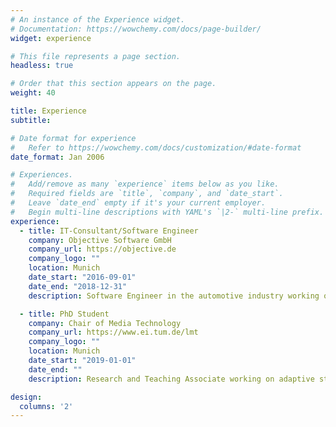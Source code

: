 ```yaml
---
# An instance of the Experience widget.
# Documentation: https://wowchemy.com/docs/page-builder/
widget: experience

# This file represents a page section.
headless: true

# Order that this section appears on the page.
weight: 40

title: Experience
subtitle:

# Date format for experience
#   Refer to https://wowchemy.com/docs/customization/#date-format
date_format: Jan 2006

# Experiences.
#   Add/remove as many `experience` items below as you like.
#   Required fields are `title`, `company`, and `date_start`.
#   Leave `date_end` empty if it's your current employer.
#   Begin multi-line descriptions with YAML's `|2-` multi-line prefix.
experience:
  - title: IT-Consultant/Software Engineer
    company: Objective Software GmbH
    company_url: https://objective.de
    company_logo: ""
    location: Munich
    date_start: "2016-09-01"
    date_end: "2018-12-31"
    description: Software Engineer in the automotive industry working on autonomous driving.

  - title: PhD Student
    company: Chair of Media Technology
    company_url: https://www.ei.tum.de/lmt
    company_logo: ""
    location: Munich
    date_start: "2019-01-01"
    date_end: ""
    description: Research and Teaching Associate working on adaptive streaming for teleoperated driving.

design:
  columns: '2'
---
```

